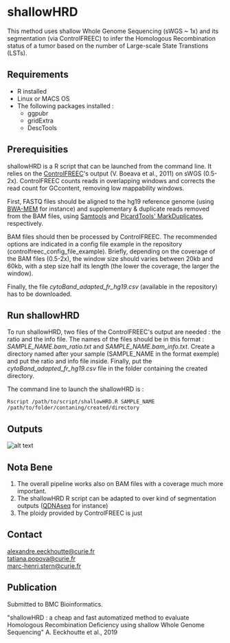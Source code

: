 # shallowHRD

This method uses shallow Whole Genome Sequencing (sWGS ~ 1x) and its segmentation (via ControlFREEC) to infer the Homologous Recombination status of a tumor based on the number of Large-scale State Transtions (LSTs).


## Requirements

* R installed
* Linux or MACS OS
* The following packages installed : 
  * ggpubr
  * gridExtra
  * DescTools


## Prerequisities

shallowHRD is a R script that can be launched from the command line. It relies on the [ControlFREEC](http://boevalab.inf.ethz.ch/FREEC/tutorial.html)'s output (V. Boeava et al., 2011) on sWGS (0.5-2x). ControlFREEC counts reads in overlapping windows and corrects the read count for GCcontent, removing low mappability windows.

First, FASTQ files should be aligned to the hg19 reference genome (using [BWA-MEM](https://github.com/lh3/bwa) for instance) and supplementary & duplicate reads removed from the BAM files, using [Samtools](http://www.htslib.org/doc/samtools.html) and [PicardTools' MarkDuplicates](https://broadinstitute.github.io/picard/command-line-overview.html#MarkDuplicates), respectively.

BAM files should then be processed by ControlFREEC. The recommended options are indicated in a config file example in the repository (controlfreec_config_file_example). Briefly, depending on the coverage of the BAM files (0.5-2x), the window size should varies between 20kb and 60kb, with a step size half its length (the lower the coverage, the larger the window).

Finally, the file *cytoBand_adapted_fr_hg19.csv* (available in the repository) has to be downloaded. 


## Run shallowHRD

To run shallowHRD, two files of the ControlFREEC's output are needed : the ratio and the info file. The names of the files should be in this format : *SAMPLE_NAME.bam_ratio.txt* and *SAMPLE_NAME.bam_info.txt*. Create a directory named after your sample (SAMPLE_NAME in the format exemple) and put the ratio and info file inside. Finally, put the *cytoBand_adapted_fr_hg19.csv* file in the folder containing the created directory.

The command line to launch the shallowHRD is :

```
Rscript /path/to/script/shallowHRD.R SAMPLE_NAME /path/to/folder/contaning/created/directory
```

## Outputs

![alt text](https://github.com/aeeckhou/shallowHRD/blob/master/summary_plot_example)

## Nota Bene

1. The overall pipeline works also on BAM files with a coverage much more important.
2. The shallowHRD R script can be adapted to over kind of segmentation outputs ([QDNAseq](https://github.com/ccagc/QDNAseq) for instance)
3. The ploidy provided by ControlFREEC is just 

## Contact

alexandre.eeckhoutte@curie.fr <br/>
tatiana.popova@curie.fr <br/>
marc-henri.stern@curie.fr


## Publication

Submitted to BMC Bioinformatics.

"shallowHRD : a cheap and fast automatized method to evaluate Homologous Recombination Deficiency using shallow Whole Genome Sequencing" A. Eeckhoutte et al., 2019
